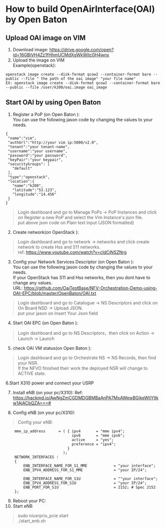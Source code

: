 # How to build OpenAirInterface(OAI) by Open Baton

## Upload OAI image on VIM
1. Download image: https://drive.google.com/open?id=16GBiVH4Zz1fHhmUCMdXgWkWitc0H4wnx
2. Upload the image on VIM <br/> Example(openstack): <br/>
~~~
openstack image create --disk-format qcow2 --container-format bare --public --file " the path of the oai image" "your file name" 
EX: openstack image create --disk-format qcow2 --container-format bare --public --file /user/k200/oai.image oai_image 
~~~
 
## Start OAI by using Open Baton

1. Register a PoP (on Open Baton ):<br/> You can use the following jason code by changing the values to your needs.
 ~~~
 {
  "name":"vim",
  "authUrl":"http://your vim ip:5000/v2.0",
  "tenant":"your tenant-name",
  "username":"your username",
  "password":"your password",
  "keyPair":"your keypair",
  "securityGroups": [
    "default"
  ],
  "type":"openstack",
  "location":{
    "name":"k200",
    "latitude":"53.123",
    "longitude":"14.456"
  }
}
 ~~~
 > Login dashboard and go to Manage PoPs -> PoP Instances and click on Register a new PoP and select the Vim Instance's json file.<br />
 put above json code on Plain text input (JSON formatted)
 
2. Create network(on OpenStack ):
> Login dashboard and go to network -> networks and click create network to create Hss and S11 networks.<br/>
ref: https://www.youtube.com/watch?v=cIdCjNSZNrg

3. Config your Network Services Descriptor (on Open Baton ): <br/> You can use the following jason code by changing the values to your needs.<br/> If your OpenStack has S11 and Hss networks, then you dont have to change any values.<br/>
URL: https://github.com/OaiTestBase/NFV-Orchestration-Demo-using-OAI-EPC/blob/master/OpenBaton/OAI.txt
 > Login dashboard and go to Catalogue -> NS Descriptors and click on On Board NSD -> Upload JSON.<br/>
 put your jason on Insert Your Json field

4. Start OAI EPC (on Open Baton ):
>Login dashboard and go to NS Descriptors，then click on Action -> Launch -> Launch

5. check OAI VM status(on Open Baton ):
>Login dashboard and go to Orchestrate NS -> NS Records, then find your NSR.<br/> If the NFVO finished their work the deployed NSR will change to ACTIVE state.

6.Start X310 power and connect your USRP

7. Install eNB (on your pc/X310):
Ref: https://hackmd.io/AwNgZmCGDMDGBMBaAnPA7MxAWewBGikeWIiYIIkw1AjACbQZA===#

8. Config eNB (on your pc/X310):
>Config your eNB:
~~~
    mme_ip_address      = ( { ipv4       = "mme ipv4";
                              ipv6       = "mme ipv6";
                              active     = "yes";
                              preference = "ipv4";
                            }
                          );
    NETWORK_INTERFACES :
    {
        ENB_INTERFACE_NAME_FOR_S1_MME            = "your interface";
        ENB_IPV4_ADDRESS_FOR_S1_MME              = "your IP/24";

        ENB_INTERFACE_NAME_FOR_S1U               = ""your interface";
        ENB_IPV4_ADDRESS_FOR_S1U                 = "your IP/24";
        ENB_PORT_FOR_S1U                         = 2152; # Spec 2152
    };
~~~
9. Reboot your PC:
10. Start eNB
>sudo niusrprio_pcie start<br/>
>./start_enb.sh




